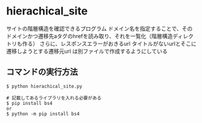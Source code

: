 # hierachical_site

サイトの階層構造を確認できるプログラム
ドメイン名を指定することで、そのドメインかつ遷移先aタグのhrefを読み取り、それを一覧化（階層構造ディレクトリも作る）
さらに、レスポンスエラーがおきるurl
タイトルがないurlとそこに遷移しようとする遷移元url
は別ファイルで作成するようにしている

## コマンドの実行方法
```
$ python hierachical_site.py

# 記載してあるライブラリを入れる必要がある
$ pip install bs4
or
$ python -m pip install bs4
```
